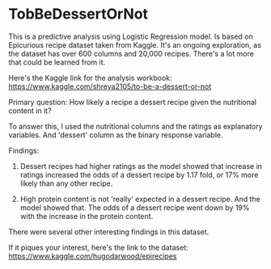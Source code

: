 # TobBeDessertOrNot
This is a predictive analysis using Logistic Regression model. Is based on Epicurious recipe dataset taken from Kaggle. It's an ongoing exploration, as the dataset has over 600 columns and 20,000 recipes. There's a lot more that could be learned from it. 

Here's the Kaggle link for the analysis workbook: https://www.kaggle.com/shreya2105/to-be-a-dessert-or-not

Primary question: How likely a recipe a dessert recipe given the nutritional content in it? 

To answer this, I used the nutritional columns and the ratings as explanatory variables. And 'dessert' column as the binary response variable. 

Findings: 
1. Dessert recipes had higher ratings as the model showed that increase in ratings increased the odds of a dessert recipe by 1.17 fold, or 17% more likely than any other recipe.

2. High protein content is not 'really' expected in a dessert recipe. And the model showed that. The odds of a dessert recipe went down by 19% with the increase in the protein content.

There were several other interesting findings in this dataset. 

If it piques your interest, here's the link to the dataset: https://www.kaggle.com/hugodarwood/epirecipes
